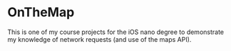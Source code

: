 # OnTheMap
This is one of my course projects for the iOS nano degree to demonstrate my knowledge of network requests (and use of the maps API).

